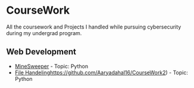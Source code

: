 # CourseWork
All the coursework and Projects I handled while pursuing cybersecurity during my undergrad program.

## Web Development
- [MineSweeper](https://github.com/Aaryadahal16/Coursework1-minesweeper) - Topic: Python
- [File Handeling](https://github.com/Aaryadahal16/CourseWork2)https://github.com/Aaryadahal16/CourseWork2) - Topic: Python
